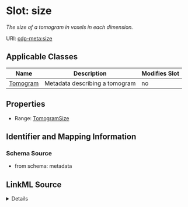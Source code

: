 # Slot: size


_The size of a tomogram in voxels in each dimension._



URI: [cdp-meta:size](metadatasize)



<!-- no inheritance hierarchy -->




## Applicable Classes

| Name | Description | Modifies Slot |
| --- | --- | --- |
[Tomogram](Tomogram.md) | Metadata describing a tomogram |  no  |







## Properties

* Range: [TomogramSize](TomogramSize.md)





## Identifier and Mapping Information







### Schema Source


* from schema: metadata




## LinkML Source

<details>
```yaml
name: size
description: The size of a tomogram in voxels in each dimension.
from_schema: metadata
rank: 1000
alias: size
owner: Tomogram
domain_of:
- Tomogram
range: TomogramSize
inlined: true
inlined_as_list: true

```
</details>

